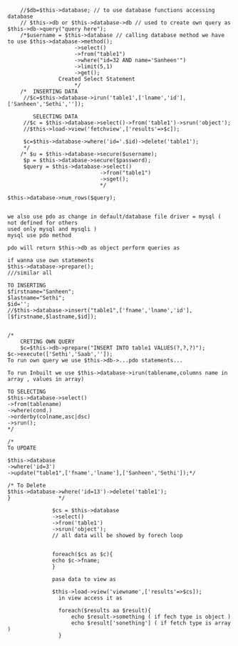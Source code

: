 		//$db=$this->database; // to use database functions accessing database
 		// $this->db or $this->database->db // used to create own query as $this->db->query("query here");
 		/*$username = $this->database // calling database method we have to use $this->database->method();
 						 ->select()
 						 ->from("table1")
 						 ->where("id=32 AND name='Sanheen'")
 						 ->limit(5,1)
 						 ->get();
 					Created Select Statement
 						 */
 		/*	INSERTING DATA
 		 //$c=$this->database->irun('table1',['lname','id'],['Sanheen','Sethi','']);
 		 
 		 	SELECTING DATA
 		 //$c = $this->database->select()->from('table1')->srun('object');
 		 //$this->load->view('fetchview',['results'=>$c]);
 		 
 		 $c=$this->database->where('id='.$id)->delete('table1');
 		 */
 		/* $u = $this->database->secure($username);
 		 $p = $this->database->secure($password);
 		 $query = $this->database->select()
 		 						 ->from("table1")
 		 						 ->sget();
 		 						 */
 		 						 
 	$this->database->num_rows($query);
 	
 	
 	we also use pdo as change in default/database file driver = mysql ( not defined for others
 	used only mysql and mysqli )
 	mysql use pdo method 
 	
 	pdo will return $this->db as object perform queries as 
 	
 	if wanna use own statements
 	$this->database->prepare();
 	///similar all 
 	
 	TO INSERTING
 	$firstname="Sanheen";
 	$lastname="Sethi";
 	$id='';
 	//$this->database->insert("table1",['fname','lname','id'],[$firstname,$lastname,$id]);
 	
 	
 	/*
 		CRETING OWN QUERY
 		$c=$this->db->prepare("INSERT INTO table1 VALUES(?,?,?)");
 	$c->execute(['Sethi','Saab','']);
 	To run own query we use $this->db->...pdo statements...
 	
 	To run Inbuilt we use $this->database->irun(tablename,columns name in array , values in array)
 	
 	TO SELECTING
 	$this->database->select()
 	->from(tablename)
 	->where(cond.)
 	->orderby(colname,asc|dsc)
 	->srun();
 	*/
 	
 	/*
 	To UPDATE
 	
 	$this->database
 	->where('id=3')
 	->update("table1",['fname','lname'],['Sanheen','Sethi']);*/
 	
 	/* To Delete
 	$this->database->where('id=13')->delete('table1');
 	}				*/
 	
 				  $cs = $this->database 
 				  ->select()
 				  ->from('table1')
 				  ->srun('object');
 				  // all data will be showed by forech loop
 				  
 				  
 				  foreach($cs as $c){
 				  echo $c->fname;
 				  }
 				  
 				  pasa data to view as 
 				  
 				  $this->load->view('viewname',['results'=>$cs]);
 					in view access it as 
 					
 					foreach($results aa $result){
 						echo $result->something ( if fech type is object )
 						echo $result['sonething'] ( if fetch type is array )
 					}